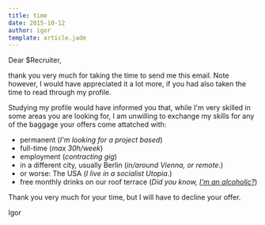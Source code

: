 ```yaml
---
title: time
date: 2015-10-12
author: igor
template: article.jade
---
```

Dear $Recruiter,

thank you very much for taking the time to send me this email.
Note however, I would have appreciated it a lot more, if you
had also taken the time to read through my profile.

<span class="more"/>

Studying my profile would have informed you that, while I'm very
skilled in some areas you are looking for, I am unwilling to exchange
my skills for any of the baggage your offers come attatched with:

* permanent (*I'm looking for a project based*)
* full-time (*max 30h/week*)
* employment (*contracting gig*)
* in a different city, usually Berlin (*in/around Vienna, or remote*.)
* or worse: The USA (*I live in a socialist Utopia*.)
* free monthly drinks on our roof terrace (*Did you know, [I'm an alcoholic?](/articles/opensource-burnout/)*)

Thank you very much for your time, but I will have to decline your offer.

Igor
